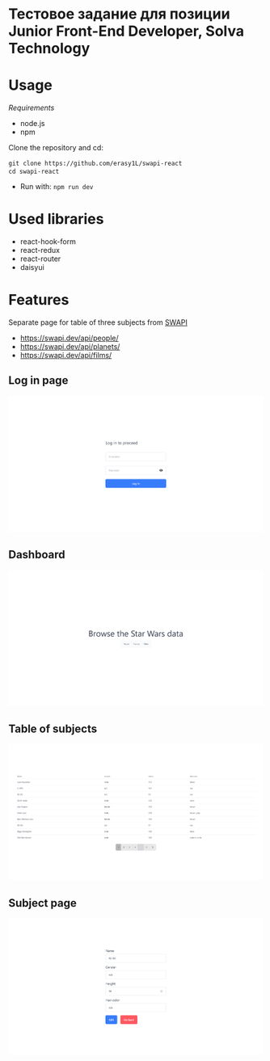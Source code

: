 # Тестовое задание для позиции Junior Front-End Developer, Solva Technology

# Usage

*Requirements*

- node.js
- npm

Clone the repository and cd:

```
git clone https://github.com/erasy1L/swapi-react
cd swapi-react
```

- Run with: ``npm run dev``

# Used libraries

- react-hook-form
- react-redux
- react-router
- daisyui

# Features

Separate page for table of three subjects from [SWAPI](https://swapi.dev/)

- https://swapi.dev/api/people/
- https://swapi.dev/api/planets/
- https://swapi.dev/api/films/

## Log in page

![login](./images/image4.png)

## Dashboard

![dashboard](./images/image2.png)

## Table of subjects

![people table](./images/image1.png)

## Subject page

![subject page](./images/image3.png)